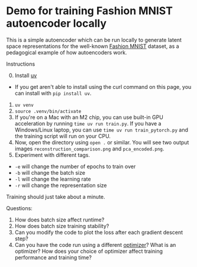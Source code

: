 # Demo for training Fashion MNIST autoencoder locally

This is a simple autoencoder which can be run locally to generate latent space representations for the well-known <a href="https://github.com/zalandoresearch/fashion-mnist">Fashion MNIST</a> dataset, as a pedagogical example of how autoencoders work.

Instructions

0. Install [uv](https://docs.astral.sh/uv/)
  - If you get aren't able to install using the curl command on this page, you can install with `pip install uv`.
1. `uv venv`
2. `source .venv/bin/activate` 
3. If you're on a Mac with an M2 chip, you can use built-in GPU acceleration by running `time uv run train.py`. If you have a Windows/Linux laptop, you can use `time uv run train_pytorch.py` and the training script will run on your CPU.
4. Now, open the directory using `open .` or similar. You will see two output images `reconstruction_comparison.png` and `pca_encoded.png`.
5. Experiment with different tags.
  - `-e` will change the number of epochs to train over
  - `-b` will change the batch size
  - `-l` will change the learning rate
  - `-r` will change the representation size

Training should just take about a minute.

Questions:
1. How does batch size affect runtime?
2. How does batch size training stability?
3. Can you modify the code to plot the loss after each gradient descent step?
4. Can you have the code run using a different [optimizer](https://ml-explore.github.io/mlx/build/html/python/optimizers.html#)? What is an optimizer? How does your choice of optimizer affect training performance and training time?

